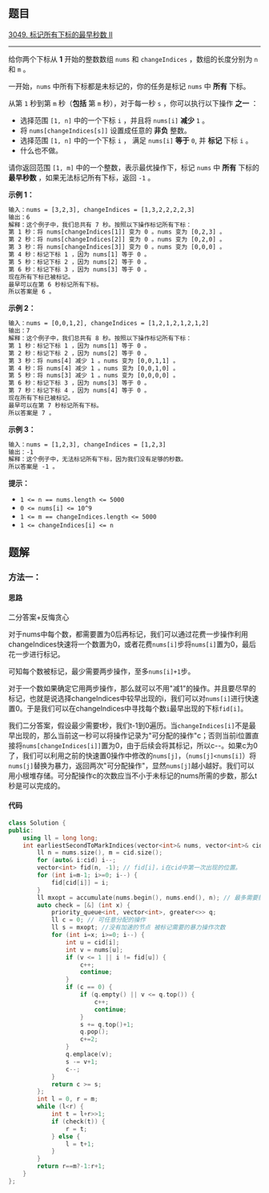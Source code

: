 ## 题目

[3049. 标记所有下标的最早秒数 II](https://leetcode.cn/problems/earliest-second-to-mark-indices-ii/description/)

---

给你两个下标从 **1** 开始的整数数组 `nums` 和 `changeIndices` ，数组的长度分别为 `n` 和 `m` 。

一开始，`nums` 中所有下标都是未标记的，你的任务是标记 `nums` 中 **所有** 下标。

从第 `1` 秒到第 `m` 秒（**包括** 第 `m` 秒），对于每一秒 `s` ，你可以执行以下操作 **之一** ：

-   选择范围 `[1, n]` 中的一个下标 `i` ，并且将 `nums[i]` **减少** `1` 。
-   将 `nums[changeIndices[s]]` 设置成任意的 **非负** 整数。
-   选择范围 `[1, n]` 中的一个下标 `i` ， 满足 `nums[i]` **等于** `0`, 并 **标记** 下标 `i` 。
-   什么也不做。

请你返回范围 `[1, m]` 中的一个整数，表示最优操作下，标记 `nums` 中 **所有** 下标的 **最早秒数** ，如果无法标记所有下标，返回 `-1` 。

  

**示例 1：**

```txt
输入：nums = [3,2,3], changeIndices = [1,3,2,2,2,2,3]
输出：6
解释：这个例子中，我们总共有 7 秒。按照以下操作标记所有下标：
第 1 秒：将 nums[changeIndices[1]] 变为 0 。nums 变为 [0,2,3] 。
第 2 秒：将 nums[changeIndices[2]] 变为 0 。nums 变为 [0,2,0] 。
第 3 秒：将 nums[changeIndices[3]] 变为 0 。nums 变为 [0,0,0] 。
第 4 秒：标记下标 1 ，因为 nums[1] 等于 0 。
第 5 秒：标记下标 2 ，因为 nums[2] 等于 0 。
第 6 秒：标记下标 3 ，因为 nums[3] 等于 0 。
现在所有下标已被标记。
最早可以在第 6 秒标记所有下标。
所以答案是 6 。
```

**示例 2：**

```txt
输入：nums = [0,0,1,2], changeIndices = [1,2,1,2,1,2,1,2]
输出：7
解释：这个例子中，我们总共有 8 秒。按照以下操作标记所有下标：
第 1 秒：标记下标 1 ，因为 nums[1] 等于 0 。
第 2 秒：标记下标 2 ，因为 nums[2] 等于 0 。
第 3 秒：将 nums[4] 减少 1 。nums 变为 [0,0,1,1] 。
第 4 秒：将 nums[4] 减少 1 。nums 变为 [0,0,1,0] 。
第 5 秒：将 nums[3] 减少 1 。nums 变为 [0,0,0,0] 。
第 6 秒：标记下标 3 ，因为 nums[3] 等于 0 。
第 7 秒：标记下标 4 ，因为 nums[4] 等于 0 。
现在所有下标已被标记。
最早可以在第 7 秒标记所有下标。
所以答案是 7 。
```

**示例 3：**

```txt
输入：nums = [1,2,3], changeIndices = [1,2,3]
输出：-1
解释：这个例子中，无法标记所有下标，因为我们没有足够的秒数。
所以答案是 -1 。
```
  

**提示：**

-   `1 <= n == nums.length <= 5000`
-   `0 <= nums[i] <= 10^9`
-   `1 <= m == changeIndices.length <= 5000`
-   `1 <= changeIndices[i] <= n`

  

## 题解

### 方法一：

#### 思路

二分答案+反悔贪心

对于nums中每个数，都需要置为0后再标记，我们可以通过花费一步操作利用changeIndices快速将一个数置为0，或者花费`nums[i]`步将`nums[i]`置为0，最后花一步进行标记。

可知每个数被标记，最少需要两步操作，至多`nums[i]+1`步。

对于一个数如果确定它用两步操作，那么就可以不用"减1"的操作。并且要尽早的标记，也就是说选择changeIndices中较早出现的i，我们可以对`nums[i]`进行快速置0。于是我们可以在changeIndices中寻找每个数`i`最早出现的下标`fid[i]`。

我们二分答案，假设最少需要t秒，我们t-1到0遍历。当`changeIndices[i]`不是最早出现的，那么当前这一秒可以将操作记录为"可分配的操作"c；否则当前i位置直接将`nums[changeIndices[i]]`置为0，由于后续会将其标记，所以c--。如果c为0了，我们可以利用之前的快速置0操作中修改的`nums[j]`，（`nums[j]<nums[i]`）将`nums[j]`替换为暴力，返回两次"可分配操作"，显然`nums[j]`越小越好。我们可以用小根堆存储。可分配操作c的次数应当不小于未标记的nums所需的步数，那么t秒是可以完成的。



#### 代码

```C++
class Solution {
public:
    using ll = long long;
    int earliestSecondToMarkIndices(vector<int>& nums, vector<int>& cid) {
        ll n = nums.size(), m = cid.size();
        for (auto& i:cid) i--;
        vector<int> fid(n, -1); // fid[i]，i在cid中第一次出现的位置。
        for (int i=m-1; i>=0; i--) {
            fid[cid[i]] = i;
        }
        ll mxopt = accumulate(nums.begin(), nums.end(), n); // 最多需要操作次数
        auto check = [&] (int x) {
            priority_queue<int, vector<int>, greater<>> q;
            ll c = 0; // 可任意分配的操作
            ll s = mxopt; //没有加速的节点 被标记需要的暴力操作次数
            for (int i=x; i>=0; i--) {
                int u = cid[i];
                int v = nums[u];
                if (v <= 1 || i != fid[u]) {
                    c++;
                    continue;
                }
                if (c == 0) {
                    if (q.empty() || v <= q.top()) {
                        c++;
                        continue;
                    }
                    s += q.top()+1;
                    q.pop();
                    c+=2;
                }
                q.emplace(v);
                s -= v+1;
                c--;
            }
            return c >= s;
        };
        int l = 0, r = m;
        while (l<r) {
            int t = l+r>>1;
            if (check(t)) {
                r = t;
            } else {
                l = t+1;
            }
        }
        return r==m?-1:r+1;
    }
};
```
